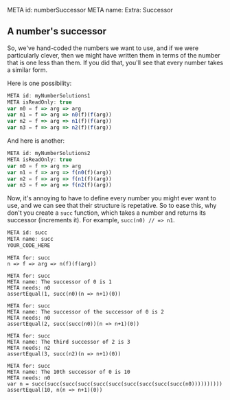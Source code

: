 META id: numberSuccessor
META name: Extra: Successor

A number's successor
--------------------

So, we've hand-coded the numbers we want to use, and if we were particularly
clever, then we might have written them in terms of the number that is one less
than them. If you did that, you'll see that every number takes a similar form.

Here is one possibility:

```js
META id: myNumberSolutions1
META isReadOnly: true
var n0 = f => arg => arg
var n1 = f => arg => n0(f)(f(arg))
var n2 = f => arg => n1(f)(f(arg))
var n3 = f => arg => n2(f)(f(arg))
```

And here is another:

```js
META id: myNumberSolutions2
META isReadOnly: true
var n0 = f => arg => arg
var n1 = f => arg => f(n0(f)(arg))
var n2 = f => arg => f(n1(f)(arg))
var n3 = f => arg => f(n2(f)(arg))
```

Now, it's annoying to have to define every number you might ever want to use,
and we can see that their structure is repetative. So to ease this, why don't
you create a `succ` function, which takes a number and returns its successor
(increments it). For example, `succ(n0) // => n1`.


```js
META id: succ
META name: succ
YOUR_CODE_HERE
```

```solution
META for: succ
n => f => arg => n(f)(f(arg))
```

```test
META for: succ
META name: The successor of 0 is 1
META needs: n0
assertEqual(1, succ(n0)(n => n+1)(0))
```

```test
META for: succ
META name: The successor of the successor of 0 is 2
META needs: n0
assertEqual(2, succ(succ(n0))(n => n+1)(0))
```

```test
META for: succ
META name: The third successor of 2 is 3
META needs: n2
assertEqual(3, succ(n2)(n => n+1)(0))
```

```test
META for: succ
META name: The 10th successor of 0 is 10
META needs: n0
var n = succ(succ(succ(succ(succ(succ(succ(succ(succ(succ(n0))))))))))
assertEqual(10, n(n => n+1)(0))
```

